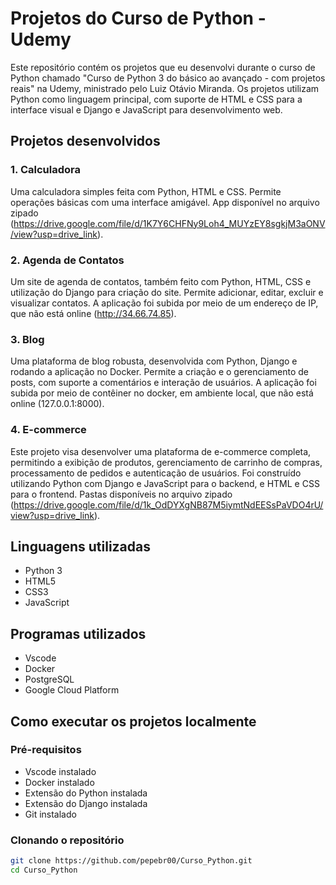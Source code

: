 # Projetos do Curso de Python - Udemy

Este repositório contém os projetos que eu desenvolvi durante o curso de Python chamado "Curso de Python 3 do básico ao avançado - com projetos reais" na Udemy, ministrado pelo Luiz Otávio Miranda. Os projetos utilizam Python como linguagem principal, com suporte de HTML e CSS para a interface visual e Django e JavaScript para desenvolvimento web.

## Projetos desenvolvidos

### 1. Calculadora 
Uma calculadora simples feita com Python, HTML e CSS. Permite operações básicas com uma interface amigável. App disponível no arquivo zipado
(https://drive.google.com/file/d/1K7Y6CHFNy9Loh4_MUYzEY8sgkjM3aONV/view?usp=drive_link).

### 2. Agenda de Contatos 
Um site de agenda de contatos, também feito com Python, HTML, CSS e utilização do Django para criação do site. Permite adicionar, editar, excluir e visualizar contatos. A aplicação foi subida por meio de um endereço de IP, que não está online (http://34.66.74.85).

### 3. Blog
Uma plataforma de blog robusta, desenvolvida com Python, Django e rodando a aplicação no Docker. Permite a criação e o gerenciamento de posts, com suporte a comentários e interação de usuários. A aplicação foi subida por meio de contêiner no docker, em ambiente local, que não está online (127.0.0.1:8000).

### 4. E-commerce
Este projeto visa desenvolver uma plataforma de e-commerce completa, permitindo a exibição de produtos, gerenciamento de carrinho de compras, processamento de pedidos e autenticação de usuários. Foi construído utilizando Python com Django e JavaScript para o backend, e HTML e CSS para o frontend. Pastas disponíveis no arquivo zipado (https://drive.google.com/file/d/1k_OdDYXgNB87M5iymtNdEESsPaVDO4rU/view?usp=drive_link).

## Linguagens utilizadas

- Python 3
- HTML5
- CSS3
- JavaScript

## Programas utilizados 

- Vscode
- Docker
- PostgreSQL
- Google Cloud Platform

## Como executar os projetos localmente

### Pré-requisitos

- Vscode instalado
- Docker instalado
- Extensão do Python instalada
- Extensão do Django instalada
- Git instalado

### Clonando o repositório

```bash
git clone https://github.com/pepebr00/Curso_Python.git
cd Curso_Python

